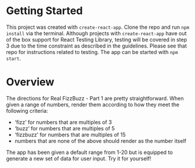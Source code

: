 # Getting Started
This project was created with `create-react-app`. Clone the repo and run `npm install` via the terminal. Although projects with `create-react-app` have out of the box support for React Testing Library, testing will be covered in step 3 due to the time constraint as described in the guidelines. Please see that repo for instructions related to testing. The app can be started with `npm start`.

# Overview
The directions for Real FizzBuzz - Part 1 are pretty straightforward. When given a range of numbers, render them according to how they meet the following criteria:
- ‘fizz’ for numbers that are multiples of 3
- ‘buzz’ for numbers that are multiples of 5
- ‘fizzbuzz’ for numbers that are multiples of 15
- numbers that are none of the above should render as the  number itself

The app has been given a default range from 1-20 but is equipped to generate a new set of data for user input. Try it for yourself!